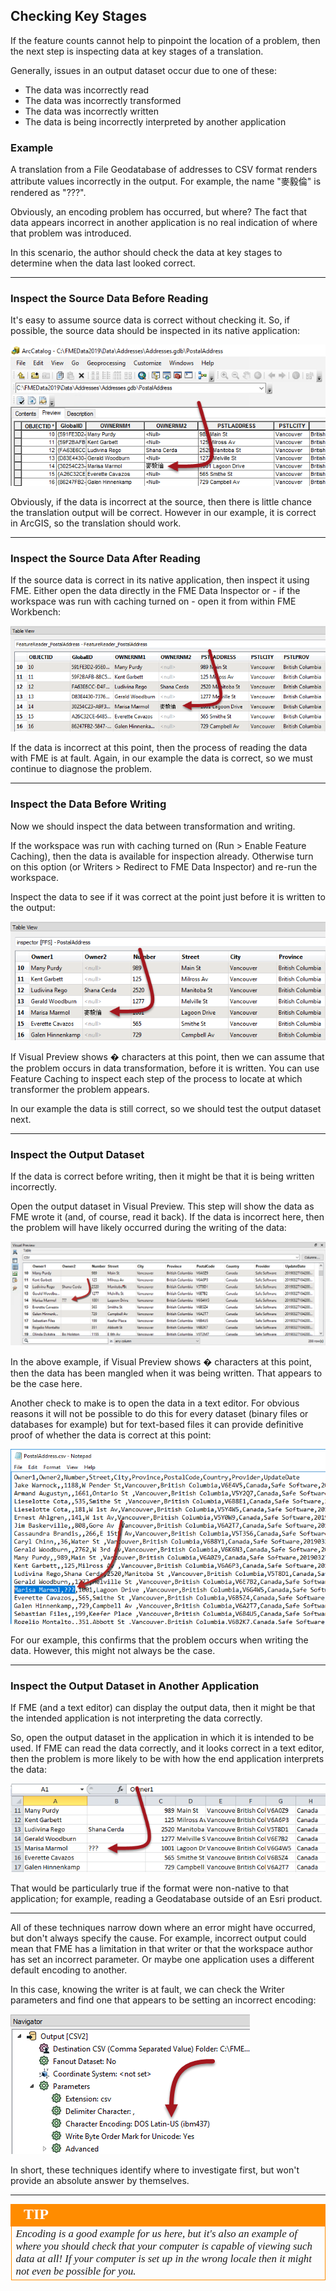 ## Checking Key Stages ##

If the feature counts cannot help to pinpoint the location of a problem, then the next step is inspecting data at key stages of a translation.

Generally, issues in an output dataset occur due to one of these:

- The data was incorrectly read
- The data was incorrectly transformed
- The data was incorrectly written
- The data is being incorrectly interpreted by another application

### Example ###

A translation from a File Geodatabase of addresses to CSV format renders attribute values incorrectly in the output. For example, the name "麥毅倫" is rendered as "???".

Obviously, an encoding problem has occurred, but where? The fact that data appears incorrect in another application is no real indication of where that problem was introduced.

In this scenario, the author should check the data at key stages to determine when the data last looked correct.

---

### Inspect the Source Data Before Reading ###

It's easy to assume source data is correct without checking it. So, if possible, the source data should be inspected in its native application:

![](./Images/Img5.009.EncodingInArcGIS.png)

Obviously, if the data is incorrect at the source, then there is little chance the translation output will be correct. However in our example, it is correct in ArcGIS, so the translation should work.

---

### Inspect the Source Data After Reading ###

If the source data is correct in its native application, then inspect it using FME. Either open the data directly in the FME Data Inspector or - if the workspace was run with caching turned on - open it from within FME Workbench:

![](./Images/Img5.010.EncodingInDI.png)

If the data is incorrect at this point, then the process of reading the data with FME is at fault. Again, in our example the data is correct, so we must continue to diagnose the problem.

---

### Inspect the Data Before Writing ###

Now we should inspect the data between transformation and writing.

If the workspace was run with caching turned on (Run &gt; Enable Feature Caching), then the data is available for inspection already. Otherwise turn on this option (or Writers &gt; Redirect to FME Data Inspector) and re-run the workspace.

Inspect the data to see if it was correct at the point just before it is written to the output:

![](./Images/Img5.011.EncodingPreWrite.png)

If Visual Preview shows � characters at this point, then we can assume that the problem occurs in data transformation, before it is written. You can use Feature Caching to inspect each step of the process to locate at which transformer the problem appears.

In our example the data is still correct, so we should test the output dataset next.

---

### Inspect the Output Dataset ###

If the data is correct before writing, then it might be that it is being written incorrectly.

Open the output dataset in Visual Preview. This step will show the data as FME wrote it (and, of course, read it back). If the data is incorrect here, then the problem will have likely occurred during the writing of the data:

![](./Images/Img5.012.EncodingPostWrite.png)

In the above example, if Visual Preview shows � characters at this point, then the data has been mangled when it was being written. That appears to be the case here.

Another check to make is to open the data in a text editor. For obvious reasons it will not be possible to do this for every dataset (binary files or databases for example) but for text-based files it can provide definitive proof of whether the data is correct at this point:

![](./Images/Img5.013.EncodingTextEditor.png)

For our example, this confirms that the problem occurs when writing the data. However, this might not always be the case.

---

### Inspect the Output Dataset in Another Application ###

If FME (and a text editor) can display the output data, then it might be that the intended application is not interpreting the data correctly.

So, open the output dataset in the application in which it is intended to be used. If FME can read the data correctly, and it looks correct in a text editor, then the problem is more likely to be with how the end application interprets the data:

![](./Images/Img5.014.BadEncodingOther.png)

That would be particularly true if the format were non-native to that application; for example, reading a Geodatabase outside of an Esri product.

---

All of these techniques narrow down where an error might have occurred, but don't always specify the cause. For example, incorrect output could mean that FME has a limitation in that writer or that the workspace author has set an incorrect parameter. Or maybe one application uses a different default encoding to another.

In this case, knowing the writer is at fault, we can check the Writer parameters and find one that appears to be setting an incorrect encoding:

![](./Images/Img5.015.EncodingWriterParameter.png)

In short, these techniques identify where to investigate first, but won't provide an absolute answer by themselves.

---

<!--Tip Section-->

<table style="border-spacing: 0px">
<tr>
<td style="vertical-align:middle;background-color:darkorange;border: 2px solid darkorange">
<i class="fa fa-info-circle fa-lg fa-pull-left fa-fw" style="color:white;padding-right: 12px;vertical-align:text-top"></i>
<span style="color:white;font-size:x-large;font-weight: bold;font-family:serif">TIP</span>
</td>
</tr>

<tr>
<td style="border: 1px solid darkorange">
<span style="font-family:serif; font-style:italic; font-size:larger">
Encoding is a good example for us here, but it's also an example of where you should check that your computer is capable of viewing such data at all! If your computer is set up in the wrong locale then it might not even be possible for you.
</span>
</td>
</tr>
</table>
